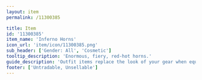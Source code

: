 ```yaml
---
layout: item
permalink: /11300385

title: Item
id: '11300385'
item_name: 'Inferno Horns'
icon_url: 'item/icon/11300385.png'
sub_header: ['Gender: All', 'Cosmetic']
tooltip_description: 'Enormous, fiery, red-hot horns.'
guide_description: 'Outfit items replace the look of your gear when equipped.'
footer: ['Untradable, Unsellable']
---
```

